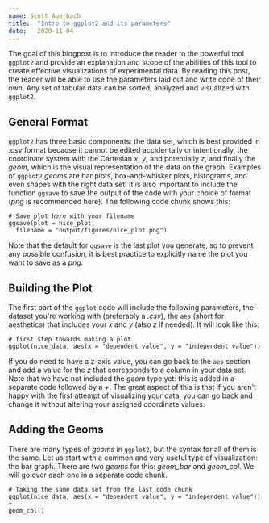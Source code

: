 ```yaml
---
name: Scott Auerbach
title:  "Intro to ggplot2 and its parameters"
date:   2020-11-04
---
```

The goal of this blogpost is to introduce the reader to the powerful tool `ggplot2`
and provide an explanation and scope of the abilities of this tool to create effective
visualizations of experimental data. By reading this post, the reader will be
able to use the parameters laid out and write code of their own. Any set of tabular data can be sorted, analyzed and visualized with `ggplot2`.

## General Format

`ggplot2` has three basic components: the data set, which is best provided in
*.csv* format because it cannot be edited accidentally or intentionally, the
coordinate system with the Cartesian *x*, *y*, and potentially *z*, and finally the *geom*, which is the visual representation of the data on the graph. Examples of `ggplot2` *geoms* are bar plots, box-and-whisker plots, histograms, and even shapes with the right data set! It is also important to include the function `ggsave` to save the output of the code with your choice of format (*png* is recommended here). The following code chunk shows this:

```{r save-plot-with-ggsave}
# Save plot here with your filename
ggsave(plot = nice_plot,
  filename = "output/figures/nice_plot.png")
```
Note that the default for `ggsave` is the last plot you generate, so to prevent
any possible confusion, it is best practice to explicitly name the plot you want
to save as a *png*.

## Building the Plot

The first part of the `ggplot` code will include the following parameters, the
dataset you're working with (preferably a *.csv*), the `aes` (short for aesthetics) that includes your *x* and *y* (also *z* if needed). It will look like this:

```{r plot}
# first step towards making a plot
ggplot(nice_data, aes(x = "dependent value", y = "independent value"))
```
If you do need to have a z-axis value, you can go back to the `aes` section and add a value for the *z* that corresponds to a column in your data set. Note that we have not included the *geom* type yet: this is added in a separate code followed by a +. The great aspect of this is that if you aren't happy with the first attempt of visualizing your data, you can go back and change it without altering your assigned coordinate values.

## Adding the Geoms

There are many types of *geoms* in `ggplot2`, but the syntax for all of them is
the same. Let us start with a common and very useful type of visualization: the
bar graph. There are two *geoms* for this: *geom_bar* and *geom_col*. We will
go over each one in a separate code chunk.

```{r make-bar-plot}
# Taking the same data set from the last code chunk
ggplot(nice_data, aes(x = "dependent value", y = "independent value")) +
geom_col()
```
